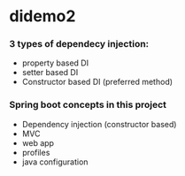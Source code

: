 # didemo2

### 3 types of dependecy injection:

- property based DI
- setter based DI
- Constructor based DI (preferred method)

### Spring boot concepts in this project

- Dependency injection (constructor based)
- MVC
- web app
- profiles
- java configuration
